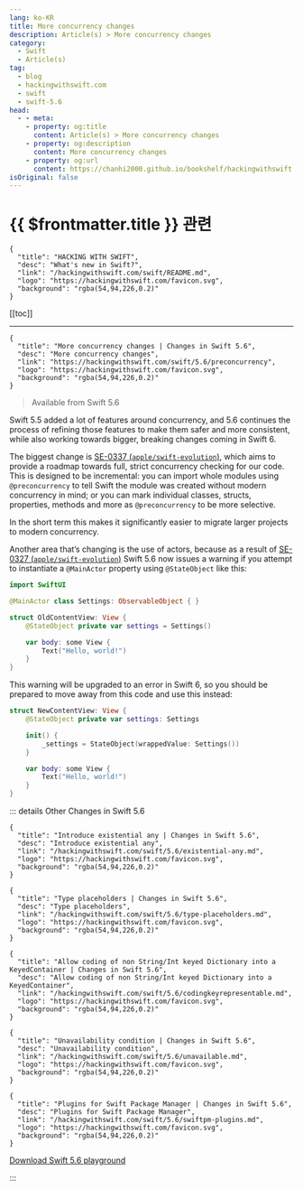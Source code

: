 ```yaml
---
lang: ko-KR
title: More concurrency changes
description: Article(s) > More concurrency changes
category:
  - Swift
  - Article(s)
tag: 
  - blog
  - hackingwithswift.com
  - swift
  - swift-5.6
head:
  - - meta:
    - property: og:title
      content: Article(s) > More concurrency changes
    - property: og:description
      content: More concurrency changes
    - property: og:url
      content: https://chanhi2000.github.io/bookshelf/hackingwithswift.com/swift/5.6/preconcurrency.html
isOriginal: false
---
```


# {{ $frontmatter.title }} 관련

```component VPCard
{
  "title": "HACKING WITH SWIFT",
  "desc": "What's new in Swift?",
  "link": "/hackingwithswift.com/swift/README.md",
  "logo": "https://hackingwithswift.com/favicon.svg",
  "background": "rgba(54,94,226,0.2)"
}
```

[[toc]]

---

```component VPCard
{
  "title": "More concurrency changes | Changes in Swift 5.6",
  "desc": "More concurrency changes",
  "link": "https://hackingwithswift.com/swift/5.6/preconcurrency", 
  "logo": "https://hackingwithswift.com/favicon.svg",
  "background": "rgba(54,94,226,0.2)"
}
```

> Available from Swift 5.6

Swift 5.5 added a lot of features around concurrency, and 5.6 continues the process of refining those features to make them safer and more consistent, while also working towards bigger, breaking changes coming in Swift 6.

The biggest change is [SE-0337 (<FontIcon icon="iconfont icon-github"/>`apple/swift-evolution`)](https://github.com/apple/swift-evolution/blob/main/proposals/0337-support-incremental-migration-to-concurrency-checking.md), which aims to provide a roadmap towards full, strict concurrency checking for our code. This is designed to be incremental: you can import whole modules using `@preconcurrency` to tell Swift the module was created without modern concurrency in mind; or you can mark individual classes, structs, properties, methods and more as `@preconcurrency` to be more selective.

In the short term this makes it significantly easier to migrate larger projects to modern concurrency.

Another area that’s changing is the use of actors, because as a result of [SE-0327 (<FontIcon icon="iconfont icon-github"/>`apple/swift-evolution`)](https://github.com/apple/swift-evolution/blob/main/proposals/0327-actor-initializers.md) Swift 5.6 now issues a warning if you attempt to instantiate a `@MainActor` property using `@StateObject` like this:

```swift
import SwiftUI

@MainActor class Settings: ObservableObject { }

struct OldContentView: View {
    @StateObject private var settings = Settings()

    var body: some View {
        Text("Hello, world!")
    }
}
```

This warning will be upgraded to an error in Swift 6, so you should be prepared to move away from this code and use this instead:

```swift
struct NewContentView: View {
    @StateObject private var settings: Settings

    init() {
        _settings = StateObject(wrappedValue: Settings())
    }

    var body: some View {
        Text("Hello, world!")
    }
}
```

::: details Other Changes in Swift 5.6

```component VPCard
{
  "title": "Introduce existential any | Changes in Swift 5.6",
  "desc": "Introduce existential any",
  "link": "/hackingwithswift.com/swift/5.6/existential-any.md",
  "logo": "https://hackingwithswift.com/favicon.svg",
  "background": "rgba(54,94,226,0.2)"
}
```

```component VPCard
{
  "title": "Type placeholders | Changes in Swift 5.6",
  "desc": "Type placeholders",
  "link": "/hackingwithswift.com/swift/5.6/type-placeholders.md",
  "logo": "https://hackingwithswift.com/favicon.svg",
  "background": "rgba(54,94,226,0.2)"
}
```

```component VPCard
{
  "title": "Allow coding of non String/Int keyed Dictionary into a KeyedContainer | Changes in Swift 5.6",
  "desc": "Allow coding of non String/Int keyed Dictionary into a KeyedContainer",
  "link": "/hackingwithswift.com/swift/5.6/codingkeyrepresentable.md",
  "logo": "https://hackingwithswift.com/favicon.svg",
  "background": "rgba(54,94,226,0.2)"
}
```

```component VPCard
{
  "title": "Unavailability condition | Changes in Swift 5.6",
  "desc": "Unavailability condition",
  "link": "/hackingwithswift.com/swift/5.6/unavailable.md",
  "logo": "https://hackingwithswift.com/favicon.svg",
  "background": "rgba(54,94,226,0.2)"
}
```
<!-- 
```component VPCard
{
  "title": "More concurrency changes | Changes in Swift 5.6",
  "desc": "More concurrency changes",
  "link": "/hackingwithswift.com/swift/5.6/preconcurrency.md",
  "logo": "https://hackingwithswift.com/favicon.svg",
  "background": "rgba(54,94,226,0.2)"
}
```
-->
```component VPCard
{
  "title": "Plugins for Swift Package Manager | Changes in Swift 5.6",
  "desc": "Plugins for Swift Package Manager",
  "link": "/hackingwithswift.com/swift/5.6/swiftpm-plugins.md",
  "logo": "https://hackingwithswift.com/favicon.svg",
  "background": "rgba(54,94,226,0.2)"
}
```

[<FontIcon icon="fas fa-file-zipper"/>Download Swift 5.6 playground](https://hackingwithswift.com/files/playgrounds/swift/playground-5-5-to-5-6.playground.zip)

:::

